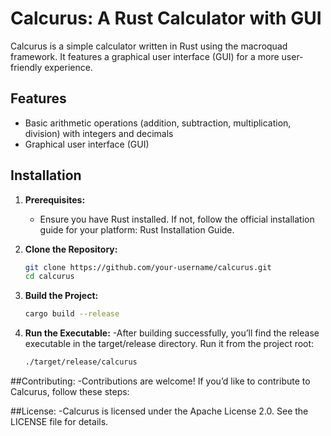 # Calcurus: A Rust Calculator with GUI

Calcurus is a simple calculator written in Rust using the macroquad framework. It features a graphical user interface (GUI) for a more user-friendly experience.

## Features

- Basic arithmetic operations (addition, subtraction, multiplication, division) with integers and decimals
- Graphical user interface (GUI)

## Installation

1. **Prerequisites:**
   - Ensure you have Rust installed. If not, follow the official installation guide for your platform: Rust Installation Guide.

2. **Clone the Repository:**
   ```bash
   git clone https://github.com/your-username/calcurus.git
   cd calcurus

3. **Build the Project:**
   ```bash
   cargo build --release

4. **Run the Executable:**
   -After building successfully, you’ll find the release executable in the target/release directory. Run it from the project root:
   ```bash
   ./target/release/calcurus

##Contributing:
   -Contributions are welcome! If you’d like to contribute to Calcurus, follow these steps:

##License:
   -Calcurus is licensed under the Apache License 2.0. See the LICENSE file for details.